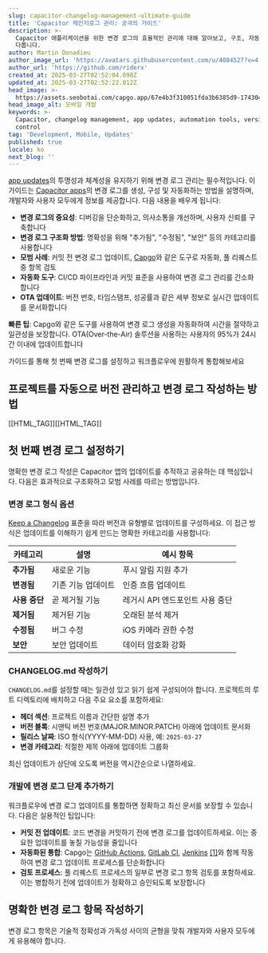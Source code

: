 ```yaml
---
slug: capacitor-changelog-management-ultimate-guide
title: 'Capacitor 체인지로그 관리: 궁극의 가이드'
description: >-
  Capacitor 애플리케이션을 위한 변경 로그의 효율적인 관리에 대해 알아보고, 구조, 자동화 도구 및 사용자 투명성을 위한 모범 사례를
  다룹니다.
author: Martin Donadieu
author_image_url: 'https://avatars.githubusercontent.com/u/4084527?v=4'
author_url: 'https://github.com/riderx'
created_at: 2025-03-27T02:52:04.098Z
updated_at: 2025-03-27T02:52:22.012Z
head_image: >-
  https://assets.seobotai.com/capgo.app/67e4b3f310051fda3b6385d9-1743043942012.jpg
head_image_alt: 모바일 개발
keywords: >-
  Capacitor, changelog management, app updates, automation tools, version
  control
tag: 'Development, Mobile, Updates'
published: true
locale: ko
next_blog: ''
---
```


[app updates](https://capgo.app/plugins/capacitor-updater/)의 투명성과 체계성을 유지하기 위해 변경 로그 관리는 필수적입니다. 이 가이드는 [Capacitor apps](https://capgo.app/blog/capacitor-comprehensive-guide/)의 변경 로그를 생성, 구성 및 자동화하는 방법을 설명하며, 개발자와 사용자 모두에게 정보를 제공합니다. 다음 내용을 배우게 됩니다:

- **변경 로그의 중요성**: 디버깅을 단순화하고, 의사소통을 개선하며, 사용자 신뢰를 구축합니다
- **변경 로그 구조화 방법**: 명확성을 위해 "추가됨", "수정됨", "보안" 등의 카테고리를 사용합니다
- **모범 사례**: 커밋 전 변경 로그 업데이트, [Capgo](https://capgo.app/)와 같은 도구로 자동화, 풀 리퀘스트 중 항목 검토
- **자동화 도구**: CI/CD 파이프라인과 커밋 표준을 사용하여 변경 로그 관리를 간소화합니다
- **OTA 업데이트**: 버전 번호, 타임스탬프, 성공률과 같은 세부 정보로 실시간 업데이트를 문서화합니다

**빠른 팁**: Capgo와 같은 도구를 사용하여 변경 로그 생성을 자동화하여 시간을 절약하고 일관성을 보장합니다. OTA(Over-the-Air) 솔루션을 사용하는 사용자의 95%가 24시간 이내에 업데이트합니다

가이드를 통해 첫 번째 변경 로그를 설정하고 워크플로우에 원활하게 통합해보세요

## 프로젝트를 자동으로 버전 관리하고 변경 로그 작성하는 방법

[[HTML_TAG]][[HTML_TAG]]

## 첫 번째 변경 로그 설정하기

명확한 변경 로그 작성은 Capacitor 앱의 업데이트를 추적하고 공유하는 데 핵심입니다. 다음은 효과적으로 구조화하고 모범 사례를 따르는 방법입니다.

### 변경 로그 형식 옵션

[Keep a Changelog](https://keepachangelogcom/en/110/) 표준을 따라 버전과 유형별로 업데이트를 구성하세요. 이 접근 방식은 업데이트를 이해하기 쉽게 만드는 명확한 카테고리를 사용합니다:

| 카테고리 | 설명 | 예시 항목 |
| --- | --- | --- |
| **추가됨** | 새로운 기능 | 푸시 알림 지원 추가 |
| **변경됨** | 기존 기능 업데이트 | 인증 흐름 업데이트 |
| **사용 중단** | 곧 제거될 기능 | 레거시 API 엔드포인트 사용 중단 |
| **제거됨** | 제거된 기능 | 오래된 분석 제거 |
| **수정됨** | 버그 수정 | iOS 카메라 권한 수정 |
| **보안** | 보안 업데이트 | 데이터 암호화 강화 |

### CHANGELOG.md 작성하기

`CHANGELOG.md`를 설정할 때는 일관성 있고 읽기 쉽게 구성되어야 합니다. 프로젝트의 루트 디렉토리에 배치하고 다음 주요 요소를 포함하세요:

- **헤더 섹션**: 프로젝트 이름과 간단한 설명 추가
- **버전 블록**: 시맨틱 버전 번호(MAJOR.MINOR.PATCH) 아래에 업데이트 문서화
- **릴리스 날짜**: ISO 형식(YYYY-MM-DD) 사용, 예: `2025-03-27`
- **변경 카테고리**: 적절한 제목 아래에 업데이트 그룹화

최신 업데이트가 상단에 오도록 버전을 역시간순으로 나열하세요.

### 개발에 변경 로그 단계 추가하기

워크플로우에 변경 로그 업데이트를 통합하면 정확하고 최신 문서를 보장할 수 있습니다. 다음은 실용적인 팁입니다:

- **커밋 전 업데이트**: 코드 변경을 커밋하기 전에 변경 로그를 업데이트하세요. 이는 중요한 업데이트를 놓칠 가능성을 줄입니다
- **자동화된 통합**: Capgo는 [GitHub Actions](https://docs.github.com/actions), [GitLab CI](https://docs.gitlab.com/ee/ci/), [Jenkins](https://www.jenkins.io/) [\[1\]](https://capgo.app/)와 함께 작동하여 변경 로그 업데이트 프로세스를 단순화합니다
- **검토 프로세스**: 풀 리퀘스트 프로세스의 일부로 변경 로그 항목 검토를 포함하세요. 이는 병합하기 전에 업데이트가 정확하고 승인되도록 보장합니다

## 명확한 변경 로그 항목 작성하기

변경 로그 항목은 기술적 정확성과 가독성 사이의 균형을 맞춰 개발자와 사용자 모두에게 유용해야 합니다.